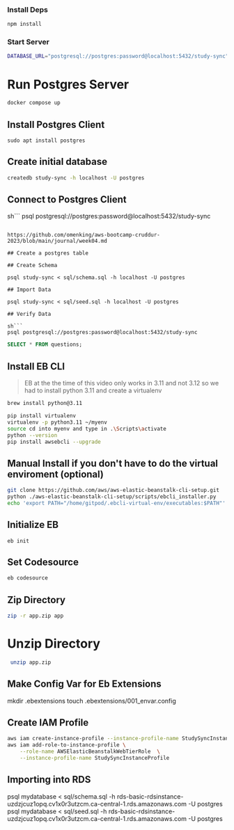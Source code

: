 
### Install Deps

```sh
npm install
```

### Start Server


```sh
DATABASE_URL="postgresql://postgres:password@localhost:5432/study-sync" PORT=4567 npm start
```

# Run Postgres Server

```sh
docker compose up
```

## Install Postgres Client

```
sudo apt install postgres
```

## Create initial database

```sh
createdb study-sync -h localhost -U postgres
```

## Connect to Postgres Client

sh```
psql postgresql://postgres:password@localhost:5432/study-sync
```

https://github.com/omenking/aws-bootcamp-cruddur-2023/blob/main/journal/week04.md

## Create a postgres table

## Create Schema

psql study-sync < sql/schema.sql -h localhost -U postgres

## Import Data

psql study-sync < sql/seed.sql -h localhost -U postgres

## Verify Data

sh```
psql postgresql://postgres:password@localhost:5432/study-sync
```

```sql
SELECT * FROM questions;
```

## Install EB CLI

> EB at the the time of this video only works in 3.11 and not 3.12 so we had to install python 3.11 and create a virtualenv

```sh
brew install python@3.11
```

```sh
pip install virtualenv
virtualenv -p python3.11 ~/myenv
source cd into myenv and type in .\Scripts\activate
python --version
pip install awsebcli --upgrade
```

## Manual Install if you don't have to do the virtual enviroment (optional)
```sh
git clone https://github.com/aws/aws-elastic-beanstalk-cli-setup.git
python ./aws-elastic-beanstalk-cli-setup/scripts/ebcli_installer.py
echo 'export PATH="/home/gitpod/.ebcli-virtual-env/executables:$PATH"' >> ~/.bash_profile && source ~/.bash_profile
```

## Initialize EB

```
eb init
```


## Set Codesource

```sh
eb codesource
```

## Zip Directory

```sh
zip -r app.zip app
```

# Unzip Directory

```sh
 unzip app.zip 
```

## Make Config Var for Eb Extensions

mkdir .ebextensions
touch .ebextensions/001_envar.config

## Create IAM Profile


```sh
aws iam create-instance-profile --instance-profile-name StudySyncInstanceProfile
aws iam add-role-to-instance-profile \
    --role-name AWSElasticBeanstalkWebTierRole  \
    --instance-profile-name StudySyncInstanceProfile
```

## Importing into RDS


psql mydatabase < sql/schema.sql -h rds-basic-rdsinstance-uzdzjcuz1opq.cv1x0r3utzcm.ca-central-1.rds.amazonaws.com -U postgres 
psql mydatabase < sql/seed.sql -h rds-basic-rdsinstance-uzdzjcuz1opq.cv1x0r3utzcm.ca-central-1.rds.amazonaws.com -U postgres 